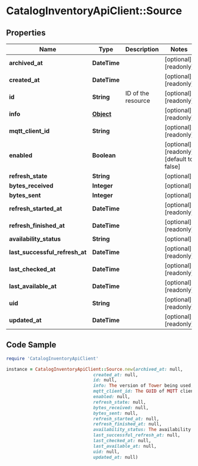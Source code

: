 # CatalogInventoryApiClient::Source

## Properties

Name | Type | Description | Notes
------------ | ------------- | ------------- | -------------
**archived_at** | **DateTime** |  | [optional] [readonly] 
**created_at** | **DateTime** |  | [optional] [readonly] 
**id** | **String** | ID of the resource | [optional] [readonly] 
**info** | [**Object**](.md) |  | [optional] [readonly] 
**mqtt_client_id** | **String** |  | [optional] [readonly] 
**enabled** | **Boolean** |  | [optional] [readonly] [default to false]
**refresh_state** | **String** |  | [optional] 
**bytes_received** | **Integer** |  | [optional] 
**bytes_sent** | **Integer** |  | [optional] 
**refresh_started_at** | **DateTime** |  | [optional] [readonly] 
**refresh_finished_at** | **DateTime** |  | [optional] [readonly] 
**availability_status** | **String** |  | [optional] 
**last_successful_refresh_at** | **DateTime** |  | [optional] [readonly] 
**last_checked_at** | **DateTime** |  | [optional] [readonly] 
**last_available_at** | **DateTime** |  | [optional] [readonly] 
**uid** | **String** |  | [optional] [readonly] 
**updated_at** | **DateTime** |  | [optional] [readonly] 

## Code Sample

```ruby
require 'CatalogInventoryApiClient'

instance = CatalogInventoryApiClient::Source.new(archived_at: null,
                                 created_at: null,
                                 id: null,
                                 info: The version of Tower being used,
                                 mqtt_client_id: The GUID of MQTT client being used,
                                 enabled: null,
                                 refresh_state: null,
                                 bytes_received: null,
                                 bytes_sent: null,
                                 refresh_started_at: null,
                                 refresh_finished_at: null,
                                 availability_status: The availability status of source,
                                 last_successful_refresh_at: null,
                                 last_checked_at: null,
                                 last_available_at: null,
                                 uid: null,
                                 updated_at: null)
```


